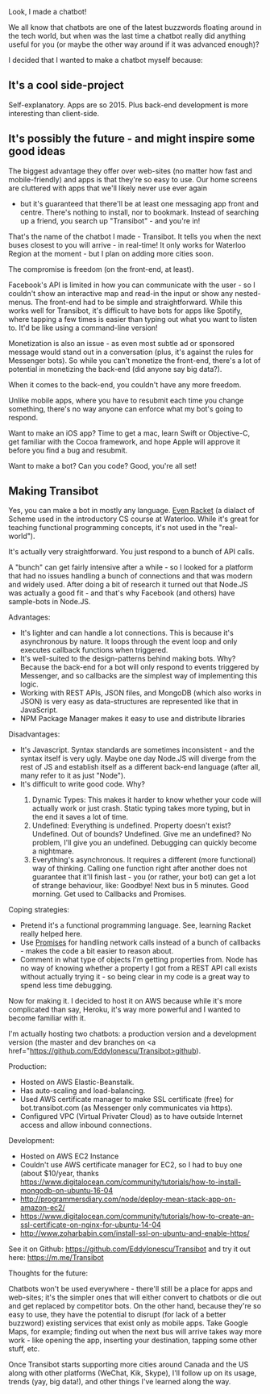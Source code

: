 Look, I made a chatbot!

We all know that chatbots are one of the latest buzzwords floating around in the tech world, but when was the last time a chatbot really did anything useful for you (or maybe the other way around if it was advanced enough)?

I decided that I wanted to make a chatbot myself because:

<h2 id="l1">It's a cool side-project</h2>

Self-explanatory. Apps are so 2015. Plus back-end development is more interesting than client-side.

<h2 id="l2">It's possibly the future - and might inspire some good ideas</h2>

The biggest advantage they offer over web-sites (no matter how fast and mobile-friendly) and apps is that they're so easy to use. Our home screens are cluttered with apps that we'll likely never use ever again 
- but it's guaranteed that there'll be at least one messaging app front and centre. There's nothing to install, nor to bookmark. Instead of searching up a friend, you search up "Transibot" - and you're in!

That's the name of the chatbot I made - Transibot. It tells you when the next buses closest to you will arrive - in real-time! 
It only works for Waterloo Region at the moment - but I plan on adding more cities soon.

The compromise is freedom (on the front-end, at least). 

Facebook's API is limited in how you can communicate with the user - so I couldn't show an interactive map and read-in the input or show any nested-menus.
The front-end had to be simple and straightforward. While this works well for Transibot, it's difficult to have bots for apps like Spotify, 
where tapping a few times is easier than typing out what you want to listen to. It'd be like using a command-line version!

Monetization is also an issue - as even most subtle ad or sponsored message would stand out in a conversation (plus, it's against the rules for Messenger bots).
So while you can't monetize the front-end, there's a lot of potential in monetizing the back-end (did anyone say big data?).

When it comes to the back-end, you couldn't have any more freedom.

Unlike mobile apps, where you have to resubmit each time you change something, there's no way anyone can enforce what my bot's going to respond.

Want to make an iOS app? Time to get a mac, learn Swift or Objective-C, get familiar with the Cocoa framework, and hope Apple will approve it before you find a bug and resubmit.

Want to make a bot? Can you code? Good, you're all set! 

<h2 id="l3">Making Transibot</h2>

Yes, you can make a bot in mostly any language. <a href="https://docs.racket-lang.org/more/">Even Racket</a> (a dialact of Scheme used in the introductory CS course at Waterloo. While it's great for teaching functional programming concepts, it's not used in the "real-world").

It's actually very straightforward. You just respond to a bunch of API calls. 

A "bunch" can get fairly intensive after a while - so I looked for a platform that had no issues handling a bunch of connections and that was modern and widely used.
After doing a bit of research it turned out that Node.JS was actually a good fit - and that's why Facebook (and others) have sample-bots in Node.JS.

Advantages: 
<ul>
<li>It's lighter and can handle a lot connections. This is because it's asynchronous by nature. It loops through the event loop and only executes callback functions when triggered.</li>
<li>It's well-suited to the design-patterns behind making bots. Why? Because the back-end for a bot will only respond to events triggered by Messenger, and so callbacks are the simplest way of implementing this logic. </li>
<li>Working with REST APIs, JSON files, and MongoDB (which also works in JSON) is very easy as data-structures are represented like that in JavaScript.</li>
<li>NPM Package Manager makes it easy to use and distribute libraries</li>
</ul>

Disadvantages: 
<ul>
<li>It's Javascript. Syntax standards are sometimes inconsistent - and the syntax itself is very ugly. Maybe one day Node.JS will diverge from the rest of JS and establish itself as a different back-end language (after all, many refer to it as just "Node").</li>
<li>It's difficult to write good code. Why?  </li>
<ol><li>Dynamic Types: This makes it harder to know whether your code will actually work or just crash. Static typing takes more typing, but in the end it saves a lot of time.</li>
<li>Undefined: Everything is undefined. Property doesn't exist? Undefined. Out of bounds? Undefined. Give me an undefined? No problem, I'll give you an undefined. Debugging can quickly become a nightmare.</li>
<li>Everything's asynchronous. It requires a different (more functional) way of thinking. Calling one function right after another does not guarantee that it'll finish last - you (or rather, your bot) can get a lot of strange behaviour, like: Goodbye! Next bus in 5 minutes. Good morning. Get used to Callbacks and Promises. </li></ol>
</ul>

Coping strategies:
<ul>
<li>Pretend it's a functional programming language. See, learning Racket really helped here.</li>
<li>Use <a href="https://developer.mozilla.org/en/docs/Web/JavaScript/Reference/Global_Objects/Promise">Promises</a> for handling network calls instead of a bunch of callbacks - makes the code a bit easier to reason about.</li>
<li>Comment in what type of objects I'm getting properties from. Node has no way of knowing whether a property I got from a REST API call exists without actually trying it - so being clear in my code is a great way to spend less time debugging.
</ul>
Now for making it. I decided to host it on AWS because while it's more complicated than say, Heroku, it's way more powerful and I wanted to become familiar with it.

I'm actually hosting two chatbots: a production version and a development version (the master and dev branches on <a href="https://github.com/EddyIonescu/Transibot>github</a>).

Production:
<ul>
<li>Hosted on AWS Elastic-Beanstalk.</li>
<li>Has auto-scaling and load-balancing.</li>
<li>Used AWS certificate manager to make SSL certificate (free) for bot.transibot.com (as Messenger only communicates via https).</li>
<li>Configured VPC (Virtual Privater Cloud) as to have outside Internet access and allow inbound connections.</li>
</ul>

Development:
<ul>
<li>Hosted on AWS EC2 Instance</li>
<li>Couldn't use AWS certificate manager for EC2, so I had to buy one (about $10/year, thanks <a href="http://velocity.uwaterloo.ca>Velocity</a> for covering that :) for devbot.transibot.com (as Messenger only communicates via https with certificates signed by a certificate authority).</li>
<li>Used NGinx on Ubuntu as to set up Https and SSL on the instance.</li>
</ul>

Tutorials I referred to:
Note - I didn't follow any of these tutorials exactly, they were just useful references for when I was unsure of how do to something. They may be outdated. If you run into problems, use Google/StackOverflow.

<ul>
<li><a href="https://www.digitalocean.com/community/tutorials/how-to-install-mongodb-on-ubuntu-16-04">https://www.digitalocean.com/community/tutorials/how-to-install-mongodb-on-ubuntu-16-04</a></li>
<li><a href="http://programmersdiary.com/node/deploy-mean-stack-app-on-amazon-ec2/">http://programmersdiary.com/node/deploy-mean-stack-app-on-amazon-ec2/</a></li>
<li><a href="https://www.digitalocean.com/community/tutorials/how-to-create-an-ssl-certificate-on-nginx-for-ubuntu-14-04">https://www.digitalocean.com/community/tutorials/how-to-create-an-ssl-certificate-on-nginx-for-ubuntu-14-04</a></li>
<li><a href="http://www.zoharbabin.com/install-ssl-on-ubuntu-and-enable-https/">http://www.zoharbabin.com/install-ssl-on-ubuntu-and-enable-https/</a></li>
</ul>

See it on Github: <a href="https://github.com/EddyIonescu/Transibot">https://github.com/EddyIonescu/Transibot</a> and try it out here: <a href="https://m.me/Transibot">https://m.me/Transibot</a>

Thoughts for the future:

Chatbots won't be used everywhere - there'll still be a place for apps and web-sites; it's the simpler ones that will either convert to chatbots or die out and get replaced by competitor bots.
On the other hand, because they're so easy to use, they have the potential to disrupt (for lack of a better buzzword) existing services that exist only as mobile apps. 
Take Google Maps, for example; finding out when the next bus will arrive takes way more work - like opening the app, inserting your destination, tapping some other stuff, etc.

Once Transibot starts supporting more cities around Canada and the US along with other platforms (WeChat, Kik, Skype), I'll follow up on its usage, trends (yay, big data!), and other things I've learned along the way.




